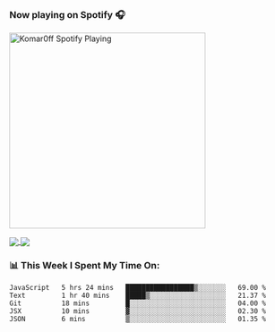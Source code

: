 ### Now playing on Spotify 🎧

[<img src="https://spotify-playing-puce.vercel.app/api/spotify" alt="Komar0ff Spotify Playing" width="350" />](https://open.spotify.com/user/s6zkxrrclsh72vtvdrqm8ttji)

<a href="https://github.com/Komar0ff/Komar0ff">
  <img align="center" src="https://github-readme-stats.vercel.app/api?username=Komar0ff&count_private=true&show_icons=true&line_height=27&count_private=true&theme=material-palenight" />
</a>

<a href="https://github.com/Komar0ff?tab=repositories">
  <img align="center" src="https://github-readme-stats.vercel.app/api/top-langs/?username=Komar0ff&hide=css,html&theme=material-palenight" />
</a>

### 📊 This Week I Spent My Time On:
<!--START_SECTION:waka-->
```text
JavaScript   5 hrs 24 mins   █████████████████▒░░░░░░░   69.00 % 
Text         1 hr 40 mins    █████▒░░░░░░░░░░░░░░░░░░░   21.37 % 
Git          18 mins         █░░░░░░░░░░░░░░░░░░░░░░░░   04.00 % 
JSX          10 mins         ▓░░░░░░░░░░░░░░░░░░░░░░░░   02.30 % 
JSON         6 mins          ▒░░░░░░░░░░░░░░░░░░░░░░░░   01.35 % 
```
<!--END_SECTION:waka-->
